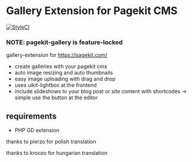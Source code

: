 # Gallery Extension for Pagekit CMS
[![StyleCI](https://styleci.io/repos/65122978/shield?branch=master)](https://styleci.io/repos/65122978)

### NOTE: pagekit-gallery is feature-locked

gallery-extension for https://pagekit.com/

- create galleries with your pagekit cms
- auto image resizing and auto thumbnails
- easy image uploading with drag and drop
- uses uikit-lightbox at the frontend
- include slideshows to your blog post or site content with shortcodes -> simple use the button at the editor

## requirements
- PHP GD extension

thanks to pierzo for polish translation

thanks to kroozo for hungarian translation
